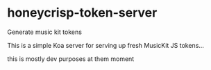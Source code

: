 # honeycrisp-token-server
Generate music kit tokens

This is a simple Koa server for serving up fresh MusicKit JS tokens... 

this is mostly dev purposes at them moment
